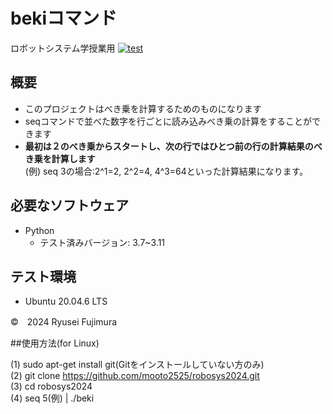 # bekiコマンド
ロボットシステム学授業用
[![test](https://github.com/mooto2525/robosys2024/actions/workflows/test.yml/badge.svg)](https://github.com/mooto2525/robosys2024/actions/workflows/test.yml)

## 概要

- このプロジェクトはべき乗を計算するためのものになります
- seqコマンドで並べた数字を行ごとに読み込みべき乗の計算をすることができます
- **最初は２のべき乗からスタートし、次の行ではひとつ前の行の計算結果のべき乗を計算します**  
(例) seq 3の場合:2^1=2, 2^2=4, 4^3=64といった計算結果になります。

## 必要なソフトウェア

- Python
  - テスト済みバージョン: 3.7~3.11


## テスト環境

- Ubuntu 20.04.6 LTS

©　2024 Ryusei Fujimura


##使用方法(for Linux)

(1) sudo apt-get install git(Gitをインストールしていない方のみ)  
(2) git clone https://github.com/mooto2525/robosys2024.git  
(3) cd robosys2024  
(4) seq 5(例) | ./beki  
